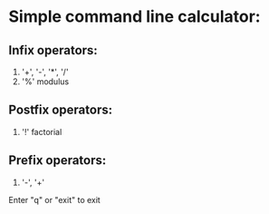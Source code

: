 # Simple command line calculator: #

## Infix operators: ##
1. '+', '-', '*', '/' 
2. '%' modulus

## Postfix operators: ##
1. '!' factorial

## Prefix operators: ##
1. '-', '+'

Enter "q" or "exit" to exit